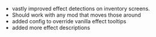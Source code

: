 - vastly improved effect detections on inventory screens.
- Should work with any mod that moves those around
- added config to override vanilla effect tooltips
- added more effect descriptions